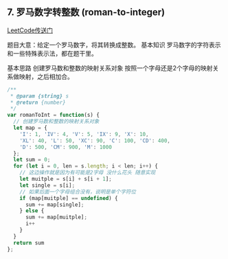 ## 7. 罗马数字转整数 (roman-to-integer)
[LeetCode传送门](https://leetcode-cn.com/problems/roman-to-integer/)

题目大意：给定一个罗马数字，将其转换成整数。
基本知识
罗马数字的字符表示和一些特殊表示法，都在题干里。

基本思路
创建罗马数和整数的映射关系对象
按照一个字母还是2个字母的映射关系做映射，之后相加合。

```JavaScript
/**
 * @param {string} s
 * @return {number}
 */
var romanToInt = function(s) {
  // 创建罗马数和整数的映射关系对象
  let map = { 
    'I': 1, 'IV': 4, 'V': 5, 'IX': 9, 'X': 10, 
    'XL': 40, 'L': 50, 'XC': 90, 'C': 100, 'CD': 400, 
    'D': 500, 'CM': 900, 'M': 1000 
  };
  let sum = 0;
  for (let i = 0, len = s.length; i < len; i++) {
    // 这边操作就是因为有可能是2字母 没什么花头 随意实现
    let muitple = s[i] + s[i + 1];
    let single = s[i];
    // 如果后面一个字母组合没有，说明是单个字符位
    if (map[muitple] == undefined) {
      sum += map[single];
    } else {
      sum += map[muitple];
      i++
    }
  }
  return sum
};

```
